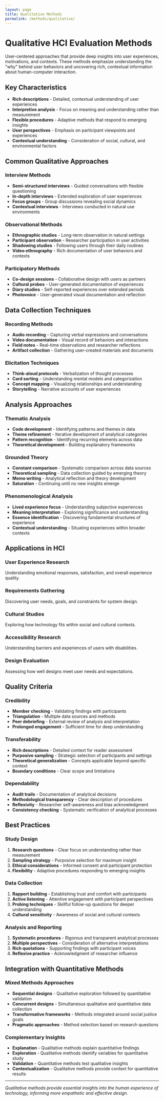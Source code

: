 ```yaml
---
layout: page
title: Qualitative Methods
permalink: /methods/qualitative/
---
```


# Qualitative HCI Evaluation Methods

User-centered approaches that provide deep insights into user experiences, motivations, and contexts. These methods emphasize understanding the "why" behind user behaviors and uncovering rich, contextual information about human-computer interaction.

## Key Characteristics

- **Rich descriptions** - Detailed, contextual understanding of user experiences
- **Interpretive analysis** - Focus on meaning and understanding rather than measurement
- **Flexible procedures** - Adaptive methods that respond to emerging insights
- **User perspectives** - Emphasis on participant viewpoints and experiences
- **Contextual understanding** - Consideration of social, cultural, and environmental factors

## Common Qualitative Approaches

### Interview Methods
- **Semi-structured interviews** - Guided conversations with flexible questioning
- **In-depth interviews** - Extended exploration of user experiences
- **Focus groups** - Group discussions revealing social dynamics
- **Contextual interviews** - Interviews conducted in natural use environments

### Observational Methods
- **Ethnographic studies** - Long-term observation in natural settings
- **Participant observation** - Researcher participation in user activities
- **Shadowing studies** - Following users through their daily routines
- **Video ethnography** - Rich documentation of user behaviors and contexts

### Participatory Methods
- **Co-design sessions** - Collaborative design with users as partners
- **Cultural probes** - User-generated documentation of experiences
- **Diary studies** - Self-reported experiences over extended periods
- **Photovoice** - User-generated visual documentation and reflection

## Data Collection Techniques

### Recording Methods
- **Audio recording** - Capturing verbal expressions and conversations
- **Video documentation** - Visual record of behaviors and interactions
- **Field notes** - Real-time observations and researcher reflections
- **Artifact collection** - Gathering user-created materials and documents

### Elicitation Techniques
- **Think-aloud protocols** - Verbalization of thought processes
- **Card sorting** - Understanding mental models and categorization
- **Concept mapping** - Visualizing relationships and understanding
- **Storytelling** - Narrative accounts of user experiences

## Analysis Approaches

### Thematic Analysis
- **Code development** - Identifying patterns and themes in data
- **Theme refinement** - Iterative development of analytical categories
- **Pattern recognition** - Identifying recurring elements across data
- **Theoretical development** - Building explanatory frameworks

### Grounded Theory
- **Constant comparison** - Systematic comparison across data sources
- **Theoretical sampling** - Data collection guided by emerging theory
- **Memo writing** - Analytical reflection and theory development
- **Saturation** - Continuing until no new insights emerge

### Phenomenological Analysis
- **Lived experience focus** - Understanding subjective experiences
- **Meaning interpretation** - Exploring significance and understanding
- **Essence identification** - Discovering fundamental structures of experience
- **Contextual understanding** - Situating experiences within broader contexts

## Applications in HCI

### User Experience Research
Understanding emotional responses, satisfaction, and overall experience quality.

### Requirements Gathering
Discovering user needs, goals, and constraints for system design.

### Cultural Studies
Exploring how technology fits within social and cultural contexts.

### Accessibility Research
Understanding barriers and experiences of users with disabilities.

### Design Evaluation
Assessing how well designs meet user needs and expectations.

## Quality Criteria

### Credibility
- **Member checking** - Validating findings with participants
- **Triangulation** - Multiple data sources and methods
- **Peer debriefing** - External review of analysis and interpretation
- **Prolonged engagement** - Sufficient time for deep understanding

### Transferability
- **Rich descriptions** - Detailed context for reader assessment
- **Purposive sampling** - Strategic selection of participants and settings
- **Theoretical generalization** - Concepts applicable beyond specific context
- **Boundary conditions** - Clear scope and limitations

### Dependability
- **Audit trails** - Documentation of analytical decisions
- **Methodological transparency** - Clear description of procedures
- **Reflexivity** - Researcher self-awareness and bias acknowledgment
- **Consistency checking** - Systematic verification of analytical processes

## Best Practices

### Study Design
1. **Research questions** - Clear focus on understanding rather than measurement
2. **Sampling strategy** - Purposive selection for maximum insight
3. **Ethical considerations** - Informed consent and participant protection
4. **Flexibility** - Adaptive procedures responding to emerging insights

### Data Collection
1. **Rapport building** - Establishing trust and comfort with participants
2. **Active listening** - Attentive engagement with participant perspectives
3. **Probing techniques** - Skillful follow-up questions for deeper understanding
4. **Cultural sensitivity** - Awareness of social and cultural contexts

### Analysis and Reporting
1. **Systematic procedures** - Rigorous and transparent analytical processes
2. **Multiple perspectives** - Consideration of alternative interpretations
3. **Rich quotations** - Supporting findings with participant voices
4. **Reflexive practice** - Acknowledgment of researcher influence

## Integration with Quantitative Methods

### Mixed Methods Approaches
- **Sequential designs** - Qualitative exploration followed by quantitative validation
- **Concurrent designs** - Simultaneous qualitative and quantitative data collection
- **Transformative frameworks** - Methods integrated around social justice goals
- **Pragmatic approaches** - Method selection based on research questions

### Complementary Insights
- **Explanation** - Qualitative methods explain quantitative findings
- **Exploration** - Qualitative methods identify variables for quantitative study
- **Validation** - Quantitative methods test qualitative insights
- **Contextualization** - Qualitative methods provide context for quantitative results

---

*Qualitative methods provide essential insights into the human experience of technology, informing more empathetic and effective design.*